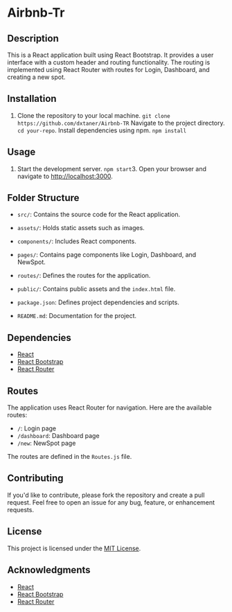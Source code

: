 Airbnb-Tr
=============

Description
-----------

This is a React application built using React Bootstrap. It provides a user interface with a custom header and routing functionality. The routing is implemented using React Router with routes for Login, Dashboard, and creating a new spot.

Installation
------------

1.  Clone the repository to your local machine.
`git clone https://github.com/dxtaner/Airbnb-TR` Navigate to the project directory.
`cd your-repo`.  Install dependencies using npm.
`npm install`

Usage
-----

1.  Start the development server.
`npm start`3.  Open your browser and navigate to [http://localhost:3000](http://localhost:3000).

Folder Structure
----------------

*   `src/`: Contains the source code for the React application.

*   `assets/`: Holds static assets such as images.
*   `components/`: Includes React components.
*   `pages/`: Contains page components like Login, Dashboard, and NewSpot.
*   `routes/`: Defines the routes for the application.

*   `public/`: Contains public assets and the `index.html` file.
*   `package.json`: Defines project dependencies and scripts.
*   `README.md`: Documentation for the project.

Dependencies
------------

*   [React](https://reactjs.org/)
*   [React Bootstrap](https://react-bootstrap.github.io/)
*   [React Router](https://reactrouter.com/)

Routes
------

The application uses React Router for navigation. Here are the available routes:

*   `/`: Login page
*   `/dashboard`: Dashboard page
*   `/new`: NewSpot page

The routes are defined in the `Routes.js` file.

Contributing
------------

If you'd like to contribute, please fork the repository and create a pull request. Feel free to open an issue for any bug, feature, or enhancement requests.

License
-------

This project is licensed under the [MIT License](LICENSE).

Acknowledgments
---------------

*   [React](https://reactjs.org/)
*   [React Bootstrap](https://react-bootstrap.github.io/)
*   [React Router](https://reactrouter.com/)
